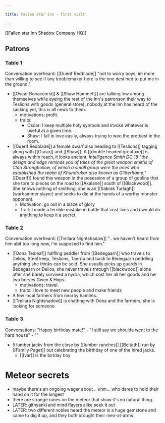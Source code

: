--- 
title: Fallen star inn - first visit 
---
[[Fallen star inn Shadow Company HQ]]

## Patrons
### Table 1
Conversation overheard: [[Duerif Redblade]] "not to worry boys, im more than willing to see if any troublemaker here is the one destined to put me in the ground."
- [[Oscar Bonaccorsi]] & [[Shaw Hammett]] are talking low among themselves while eyeing the rest of the inn's patronson their way to Teslions with goods (general store), nobody at the Inn has heard of the sacking yet, this is all news to them. 
	- motivations: profit.
	- traits: 
		- Oscar: I keep multiple holy symbols and invoke whatever is useful at a given time.
		- Shaw: I fall in love easily, always trying to woo the prettiest in the room.
- [[Duerif Redblade]] a female dwarf also heading to [[Teslions]] tagging along with [[Oscar]] and [[Shaw]]. A [[double headed greataxe]] is always within reach, it looks ancient. *Intelligence Smith DC 18 "the design and edge reminds you of tales of the great weapon smiths of Clan Stronghollow, of which a small group were the ones who established the realm of Khundrukar also known as Glitterhame."* [[Duerif]] found this weapon in the posession of a group of goblins that she tore to pieces on the road to [[Akalane]] south of [[Blackwood]]. She knows nothing of smithing, she is an [[Sabrak Turlagh]] (warhammer slayer) and seeks to die at the hands of a worthy monster opponent.
	- Motivation: go out in a blaze of glory
	- Trait: I made a terrible mistake in battle that cost lives and i would do anything to keep it a secret.

### Table 2
Conversation overheard: [[Trellara Nightshadow]] ".. we haven't heard from him abit too long now, i'm supposed to find him."
- [[Oona Tealeaf]] halfling peddler from [[Bedegaarn]] who travels to Delios, Steel keep, Teslions, Taernu and back to Bedegaarn peddling anything she thinks can be sold. She usually picks up guards in Bedegaarn or Delios, she never travels through [[blackwood]] alone after she barely survived a hydra, which cost her all her goods and her two horses Gwen & Hops. 
	- motivations: travel.
	- traits: i love to meet new people and make friends
- A few local farmers from nearby hamlets.
- [[Trellara Nightshadow]] is chatting with Oona and the farmers, she is looking for someone 

### Table 3
Conversations: "Happy birthday mate!" - "I still say we shoulda went to the hard house" - ""
- 5 lumber jacks from the close by [[lumber ranches]] [[Beltath]] run by [[Family Paget]] out celebrating the birthday of one of the hired jacks.
	- [[Ivar]] is the birtday boy

# Meteor secrets
- maybe there's an ongoing wager about .. uhm... who dares to hold their hand on it for the longest
- there are strange runes on the meteor that show it's no natural thing.
- LATER: githyanki and mind flayers alike seek it out 
- LATER: two different nobles heard the meteor is a huge gemstone and came to dig it up, and they both brought their men-at-arms



